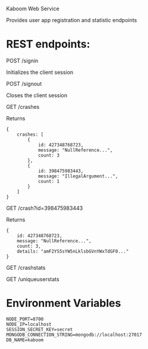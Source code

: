 Kaboom Web Service

Provides user app registration and statistic endpoints

# REST endpoints:

POST /signin

Initializes the client session

POST /signout

Closes the client session

GET /crashes

Returns

```
{
	crashes: [
		{
			id: 427348768723,
			message: "NullReference...",
			count: 3
		},
		{
			id: 398475983443,
			message: "IllegalArgument...",
			count: 1
		}
	]
}
```

GET /crash?id=398475983443

Returns

```
{
	id: 427348768723,
	message: "NullReference...",
	count: 3,
	details: "amF2YS5sYW5nLklsbGVnYWxTdGF0..."
}
```

GET /crashstats

GET /uniqueuserstats

# Environment Variables

```
NODE_PORT=8700
NODE_IP=localhost
SESSION_SECRET_KEY=secret
MONGODB_CONNECTION_STRING=mongodb://localhost:27017
DB_NAME=kaboom
```
